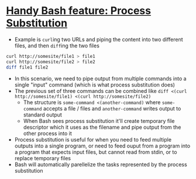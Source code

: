 # [Handy Bash feature: Process Substitution](https://medium.com/@joewalnes/handy-bash-feature-process-substitution-8eb6dce68133)

* Example is `curl`ing two URLs and piping the content into two different files, and then `diff`ing the two files

```bash
curl http://somesite/file1 > file1
curl http://somesite/file2 > file2
diff file1 file2
```

* In this scenario, we need to pipe output from multiple commands into a single "input" command (which is what process substitution does)
* The previous set of three commands can be combined like `diff <(curl http://somesite/file1) <(curl http://somesite/file2)`
  * The structure is `some-command <(another-command)` where `some-command` accepts a file / files and `another-command` writes output to standard output
  * When Bash sees process substitution it'll create temporary file descriptor which it uses as the filename and pipe output from the other process into it
* Process substitution is useful for when you need to feed multiple outputs into a single program, or need to feed ouput from a program into a program that expects input files, but cannot read from stdin, or to replace temporary files
* Bash will automatically parellelize the tasks represented by the process substitution
